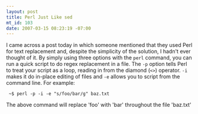 ```yaml
--- 
layout: post
title: Perl Just Like sed
mt_id: 103
date: 2007-03-15 08:23:19 -07:00
---
```

I came across a post today in which someone mentioned that they used Perl for text replacement and, despite the simplicity of the solution, I hadn't ever thought of it.  By simply using three options with the `perl` command, you can run a quick script to do regex replacement in a file.  The `-p` option tells Perl to treat your script as a loop, reading in from the diamond (`<>`) operator.  `-i` makes it do in-place editing of files and `-e` allows you to script from the command line.  For example:

<code><pre>
~$ perl -p -i -e "s/foo/bar/g" baz.txt
</code></pre>

The above command will replace 'foo' with 'bar' throughout the file 'baz.txt'
